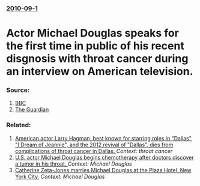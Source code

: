 ### [2010-09-1](/news/2010/09/1/index.md)

# Actor Michael Douglas speaks for the first time in public of his recent disgnosis with throat cancer during an interview on American television. 




### Source:

1. [BBC](http://www.bbc.co.uk/news/entertainment-arts-11148807)
2. [The Guardian](http://www.guardian.co.uk/film/2010/sep/01/michael-douglas-cancer-spread)

### Related:

1. [American actor Larry Hagman, best known for starring roles in "Dallas", "I Dream of Jeannie", and the 2012 revival of "Dallas", dies from complications of throat cancer in Dallas. ](/news/2012/11/23/american-actor-larry-hagman-best-known-for-starring-roles-in-dallas-i-dream-of-jeannie-and-the-2012-revival-of-dallas-dies-from-co.md) _Context: throat cancer_
2. [U.S. actor Michael Douglas begins chemotherapy after doctors discover a tumor in his throat. ](/news/2010/08/16/u-s-actor-michael-douglas-begins-chemotherapy-after-doctors-discover-a-tumor-in-his-throat.md) _Context: Michael Douglas_
3. [Catherine Zeta-Jones marries Michael Douglas at the Plaza Hotel, New York City.](/news/2000/11/18/catherine-zeta-jones-marries-michael-douglas-at-the-plaza-hotel-new-york-city.md) _Context: Michael Douglas_
